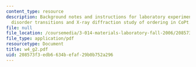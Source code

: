 ```yaml
---
content_type: resource
description: Background notes and instructions for laboratory experiments on order
  disorder transitions and X-ray diffraction study of ordering in CoPt.
file: null
file_location: /coursemedia/3-014-materials-laboratory-fall-2006/208573f3edb6634befaf29b0b752a296_w4_g2.pdf
file_type: application/pdf
resourcetype: Document
title: w4_g2.pdf
uid: 208573f3-edb6-634b-efaf-29b0b752a296
---
```

